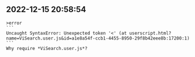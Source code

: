 ## 2022-12-15 20:58:54 
    >error 
    ```
    Uncaught SyntaxError: Unexpected token '<' (at userscript.html?name=ViSearch.user.js&id=a1e8a54f-ccb1-4455-8950-29f8b42eee8b:17200:1)
    ```
    Why require *ViSearch.user.js*?
